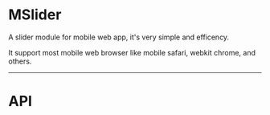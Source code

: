 MSlider
=======

A slider module for mobile web app, it's very simple and efficency.

It support most mobile web browser like mobile safari, webkit chrome, and others.

--------

API
========

